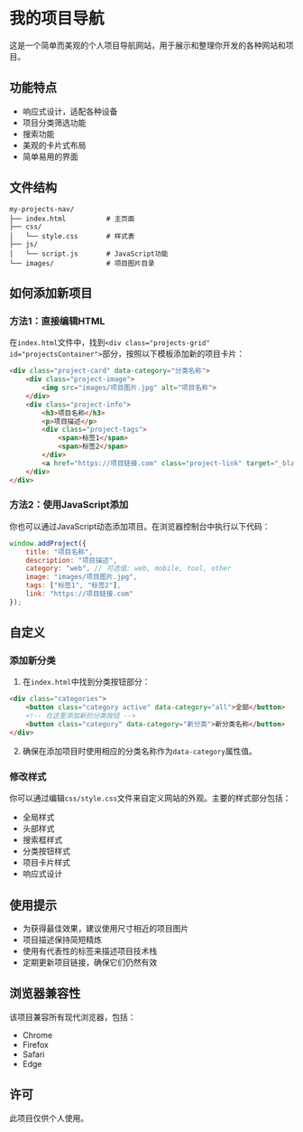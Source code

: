 # 我的项目导航

这是一个简单而美观的个人项目导航网站，用于展示和整理你开发的各种网站和项目。

## 功能特点

- 响应式设计，适配各种设备
- 项目分类筛选功能
- 搜索功能
- 美观的卡片式布局
- 简单易用的界面

## 文件结构

```
my-projects-nav/
├── index.html          # 主页面
├── css/
│   └── style.css       # 样式表
├── js/
│   └── script.js       # JavaScript功能
└── images/             # 项目图片目录
```

## 如何添加新项目

### 方法1：直接编辑HTML

在`index.html`文件中，找到`<div class="projects-grid" id="projectsContainer">`部分，按照以下模板添加新的项目卡片：

```html
<div class="project-card" data-category="分类名称">
    <div class="project-image">
        <img src="images/项目图片.jpg" alt="项目名称">
    </div>
    <div class="project-info">
        <h3>项目名称</h3>
        <p>项目描述</p>
        <div class="project-tags">
            <span>标签1</span>
            <span>标签2</span>
        </div>
        <a href="https://项目链接.com" class="project-link" target="_blank">访问网站</a>
    </div>
</div>
```

### 方法2：使用JavaScript添加

你也可以通过JavaScript动态添加项目。在浏览器控制台中执行以下代码：

```javascript
window.addProject({
    title: "项目名称",
    description: "项目描述",
    category: "web", // 可选值: web, mobile, tool, other
    image: "images/项目图片.jpg",
    tags: ["标签1", "标签2"],
    link: "https://项目链接.com"
});
```

## 自定义

### 添加新分类

1. 在`index.html`中找到分类按钮部分：

```html
<div class="categories">
    <button class="category active" data-category="all">全部</button>
    <!-- 在这里添加新的分类按钮 -->
    <button class="category" data-category="新分类">新分类名称</button>
</div>
```

2. 确保在添加项目时使用相应的分类名称作为`data-category`属性值。

### 修改样式

你可以通过编辑`css/style.css`文件来自定义网站的外观。主要的样式部分包括：

- 全局样式
- 头部样式
- 搜索框样式
- 分类按钮样式
- 项目卡片样式
- 响应式设计

## 使用提示

- 为获得最佳效果，建议使用尺寸相近的项目图片
- 项目描述保持简短精炼
- 使用有代表性的标签来描述项目技术栈
- 定期更新项目链接，确保它们仍然有效

## 浏览器兼容性

该项目兼容所有现代浏览器，包括：

- Chrome
- Firefox
- Safari
- Edge

## 许可

此项目仅供个人使用。
